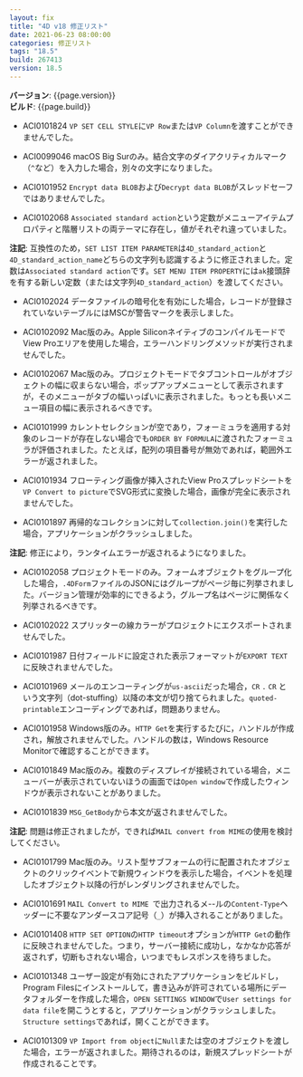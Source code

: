 ```yaml
---
layout: fix
title: "4D v18 修正リスト"
date: 2021-06-23 08:00:00
categories: 修正リスト
tags: "18.5"
build: 267413
version: 18.5
---
```


**バージョン**: {{page.version}}  
**ビルド**: {{page.build}}  

* ACI0101824 `VP SET CELL STYLE`に`VP Row`または`VP Column`を渡すことができませんでした。

* ACI0099046 macOS Big Surのみ。結合文字のダイアクリティカルマーク（`^`など）を入力した場合，別々の文字になりました。
 
* ACI0101952 `Encrypt data BLOB`および`Decrypt data BLOB`がスレッドセーフではありませんでした。

* ACI0102068 `Associated standard action`という定数がメニューアイテムプロパティと階層リストの両テーマに存在し，値がそれぞれ違っていました。

**注記**: 互換性のため，`SET LIST ITEM PARAMETER`は`4D_standard_action`と`4D_standard_action_name`どちらの文字列も認識するように修正されました。定数は`Associated standard action`です。`SET MENU ITEM PROPERTY`には`ak`接頭辞を有する新しい定数（または文字列`4D_standard_action`）を渡してください。

* ACI0102024 データファイルの暗号化を有効にした場合，レコードが登録されていないテーブルにはMSCが警告マークを表示しました。

* ACI0102092 Mac版のみ。Apple SiliconネイティブのコンパイルモードでView Proエリアを使用した場合，エラーハンドリングメソッドが実行されませんでした。

* ACI0102067 Mac版のみ。プロジェクトモードでタブコントロールがオブジェクトの幅に収まらない場合，ポップアップメニューとして表示されますが，そのメニューがタブの幅いっぱいに表示されました。もっとも長いメニュー項目の幅に表示されるべきです。

* ACI0101999 カレントセレクションが空であり，フォーミュラを適用する対象のレコードが存在しない場合でも`ORDER BY FORMULA`に渡されたフォーミュラが評価されました。たとえば，配列の項目番号が無効であれば，範囲外エラーが返されました。

* ACI0101934 フローティング画像が挿入されたView Proスプレッドシートを`VP Convert to picture`でSVG形式に変換した場合，画像が完全に表示されませんでした。

* ACI0101897 再帰的なコレクションに対して`collection.join()`を実行した場合，アプリケーションがクラッシュしました。

**注記**: 修正により，ランタイムエラーが返されるようになりました。

* ACI0102058 プロジェクトモードのみ。フォームオブジェクトをグループ化した場合，`.4DForm`ファイルのJSONにはグループがページ毎に列挙されました。バージョン管理が効率的にできるよう，グループ名はページに関係なく列挙されるべきです。

* ACI0102022 スプリッターの線カラーがプロジェクトにエクスポートされませんでした。

* ACI0101987 日付フィールドに設定された表示フォーマットが`EXPORT TEXT`に反映されませんでした。

* ACI0101969 メールのエンコーティングが`us-ascii`だった場合，`CR` `.` `CR` という文字列（dot-stuffing）以降の本文が切り捨てられました。`quoted-printable`エンコーディングであれば，問題ありません。

* ACI0101958 Windows版のみ。`HTTP Get`を実行するたびに，ハンドルが作成され，解放されませんでした。ハンドルの数は，Windows Resource Monitorで確認することができます。

* ACI0101849 Mac版のみ。複数のディスプレイが接続されている場合，メニューバーが表示されていないほうの画面では`Open window`で作成したウィンドウが表示されないことがありました。

* ACI0101839 `MSG_GetBody`から本文が返されませんでした。

**注記**: 問題は修正されましたが，できれば`MAIL convert from MIME`の使用を検討してください。

* ACI0101799 Mac版のみ。リスト型サブフォームの行に配置されたオブジェクトのクリックイベントで新規ウィンドウを表示した場合，イベントを処理したオブジェクト以降の行がレンダリングされませんでした。

* ACI0101691 `MAIL Convert to MIME `で出力されるメ--ルの`Content-Type`ヘッダーに不要なアンダースコア記号（`_`）が挿入されることがありました。

* ACI0101408 `HTTP SET OPTION`の`HTTP timeout`オプションが`HTTP Get`の動作に反映されませんでした。つまり，サーバー接続に成功し，なかなか応答が返されず，切断もされない場合，いつまでもレスポンスを待ちました。

* ACI0101348 ユーザー設定が有効にされたアプリケーションをビルドし，Program Filesにインストールして，書き込みが許可されている場所にデータフォルダーを作成した場合，`OPEN SETTINGS WINDOW`で`User settings for data file`を開こうとすると，アプリケーションがクラッシュしました。`Structure settings`であれば，開くことができます。

* ACI0101309 `VP Import from object`に`Null`または空のオブジェクトを渡した場合，エラーが返されました。期待されるのは，新規スプレッドシートが作成されることです。
